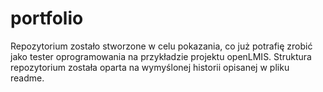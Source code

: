 # portfolio
Repozytorium zostało stworzone w celu pokazania, co już potrafię zrobić jako tester oprogramowania na przykładzie projektu openLMIS. Struktura repozytorium została oparta na wymyślonej historii opisanej w pliku readme.
